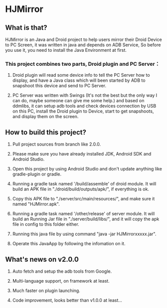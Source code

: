 # HJMirror

## What is that?

HJMirror is an Java and Droid project to help users mirror their Droid Device to PC Screen, it was written in java and depends on ADB Service, So before you use it, you need to install the Java Environment at first.

### This project combines two parts, Droid plugin and PC Server：

1. Droid plugin will read some device info to tell the PC Server how to display, and have a Java class which will been started by ADB to snapshoot this device and send to PC Server.

2. PC Server was written with Swings (It's not the best but the only way I can do, maybe someone can give me some help.) and based on ddmlibs, it can setup adb tools and check devices connection by USB on this PC, install the Droid plugin to Device, start to get snapshoots, and display them on the screen.


## How to build this project?

1. Pull project sources from branch like 2.0.0.

2. Please make sure you have already installed JDK, Android SDK and Android Studio.

3. Open this project by using Android Studio and don't update anything like gradle-plugin or gradle.

4. Running a gradle task named '/build/assemble' of droid module. It will build an APK file in "./droid/build/outputs/apk/", if everything is ok.

5. Copy this APK file to "./server/src/main/resources/", and make sure it named "HJMirror.apk".

6. Running a gradle task named '/other/release' of server module. It will build an Running Jar file in "./server/build/libs/", and it will copy the apk file in config to this folder either.

7. Running this java file by using command "java -jar HJMirrorxxxxx.jar".

8. Operate this JavaApp by following the infomation on it.


## What's news on v2.0.0

1. Auto fetch and setup the adb tools from Google.

2. Multi-language support, on framework at least.

3. Much faster on plugin launching.

4. Code improvement, looks better than v1.0.0 at least...
